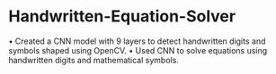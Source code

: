 # Handwritten-Equation-Solver

• Created a CNN model with 9 layers to detect handwritten digits and symbols shaped using OpenCV.
• Used CNN to solve equations using handwritten digits and mathematical symbols.
